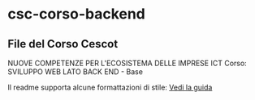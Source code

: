 # csc-corso-backend
## File del Corso Cescot
NUOVE COMPETENZE PER L'ECOSISTEMA DELLE IMPRESE ICT
Corso: SVILUPPO WEB LATO BACK END - Base

Il readme supporta alcune formattazioni di stile: 
[Vedi la guida](https://docs.github.com/en/get-started/writing-on-github/getting-started-with-writing-and-formatting-on-github/basic-writing-and-formatting-syntax)
